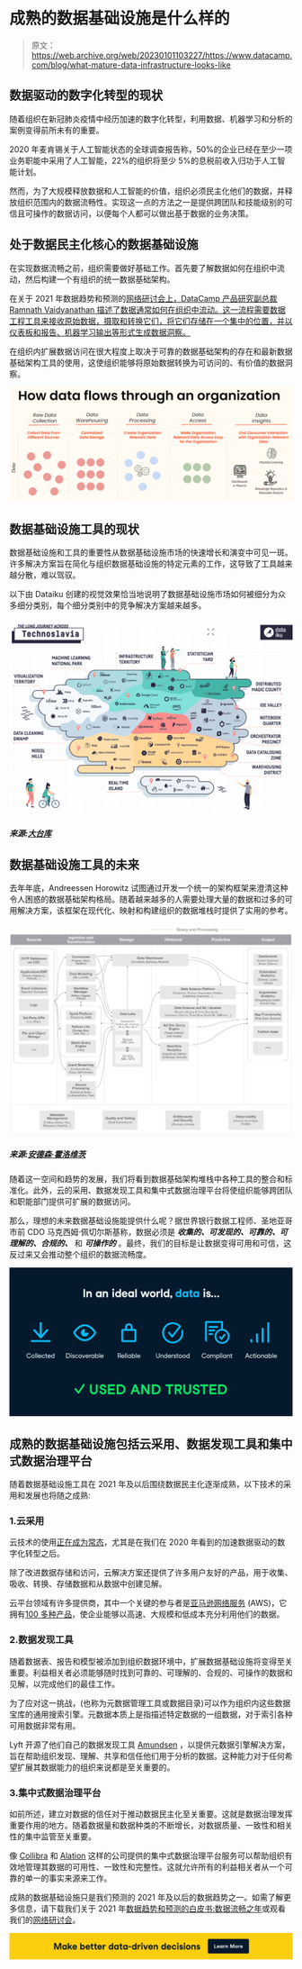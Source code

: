 # 成熟的数据基础设施是什么样的

> 原文：<https://web.archive.org/web/20230101103227/https://www.datacamp.com/blog/what-mature-data-infrastructure-looks-like>

## 数据驱动的数字化转型的现状

随着组织在新冠肺炎疫情中经历加速的数字化转型，利用数据、机器学习和分析的案例变得前所未有的重要。

2020 年麦肯锡关于人工智能状态的全球调查报告称，50%的企业已经在至少一项业务职能中采用了人工智能，22%的组织将至少 5%的息税前收入归功于人工智能计划。

然而，为了大规模释放数据和人工智能的价值，组织必须民主化他们的数据，并释放组织范围内的数据流畅性。实现这一点的方法之一是提供跨团队和技能级别的可信且可操作的数据访问，以便每个人都可以做出基于数据的业务决策。

## 处于数据民主化核心的数据基础设施

在实现数据流畅之前，组织需要做好基础工作。首先要了解数据如何在组织中流动，然后构建一个有组织的统一数据基础架构。

在关于 2021 年数据趋势和预测的[网络研讨会上，DataCamp 产品研究副总裁 Ramnath Vaidyanathan 描述了数据通常如何在组织中流动。这一流程需要数据工程工具来接收原始数据，摄取和转换它们，将它们存储在一个集中的位置，并以仪表板和报告、机器学习输出等形式生成数据洞察。](https://web.archive.org/web/20221116031255/https://www.datacamp.com/resources/webinars/data-trends-2021)

在组织内扩展数据访问在很大程度上取决于可靠的数据基础架构的存在和最新数据基础架构工具的使用，这使组织能够将原始数据转换为可访问的、有价值的数据洞察。

[![](img/45c47528bb71f65d55885b6111acb0b4.png)](https://web.archive.org/web/20221116031255/https://www.datacamp.com/resources/webinars/data-trends-2021)

## 数据基础设施工具的现状

数据基础设施和工具的重要性从数据基础设施市场的快速增长和演变中可见一斑。许多解决方案旨在简化与组织数据基础设施的特定元素的工作，这导致了工具越来越分散，难以驾驭。

以下由 Dataiku 创建的视觉效果恰当地说明了数据基础设施市场如何被细分为众多细分类别，每个细分类别中的竞争解决方案越来越多。

[![](img/252a3efebbdee7d4f42a6a81e8cd813e.png)](https://web.archive.org/web/20221116031255/https://blog.dataiku.com/technoslavia-the-fragmented-world-of-data-infrastructure-in-2020)

##### 来源:[大台库](https://web.archive.org/web/20221116031255/https://blog.dataiku.com/technoslavia-the-fragmented-world-of-data-infrastructure-in-2020)

## 数据基础设施工具的未来

去年年底，Andreessen Horowitz 试图通过开发一个统一的架构框架来澄清这种令人困惑的数据基础架构格局。随着越来越多的人需要处理大量的数据和过多的可用解决方案，该框架在现代化、映射和构建组织的数据堆栈时提供了实用的参考。

[![](img/e622e54959e56b7f0384422da4403feb.png)](https://web.archive.org/web/20221116031255/https://a16z.com/2020/10/15/the-emerging-architectures-for-modern-data-infrastructure)

##### 来源:[安德森·霍洛维茨](https://web.archive.org/web/20221116031255/https://a16z.com/2020/10/15/the-emerging-architectures-for-modern-data-infrastructure)

随着这一空间和趋势的发展，我们将看到数据基础架构堆栈中各种工具的整合和标准化。此外，云的采用、数据发现工具和集中式数据治理平台将使组织能够跨团队和职能部门提供可扩展的数据访问。

那么，理想的未来数据基础设施能提供什么呢？据世界银行数据工程师、圣地亚哥市前 CDO 马克西姆·佩切尔斯基称，数据必须是 ***收集的、可发现的、可靠的、可理解的、合规的、*** 和 ***可操作的*** 。最终，我们的目标是让数据变得可用和可信，这反过来又会推动整个组织的数据流畅度。

[![](img/be12e6792bc76772ffaaec530bbcab57.png)](https://web.archive.org/web/20221116031255/https://www.datacamp.com/resources/webinars/data-trends-2021)

## 成熟的数据基础设施包括云采用、数据发现工具和集中式数据治理平台

随着数据基础设施工具在 2021 年及以后围绕数据民主化逐渐成熟，以下技术的采用和发展也将随之成熟:

### 1.云采用

云技术的使用[正在成为常态](https://web.archive.org/web/20221116031255/https://www.oreilly.com/radar/cloud-adoption-in-2020)，尤其是在我们在 2020 年看到的加速数据驱动的数字化转型之后。

除了改进数据存储和访问，云解决方案还提供了许多用户友好的产品，用于收集、吸收、转换、存储数据和从数据中创建见解。

云平台领域有许多提供商，其中一个关键的参与者是[亚马逊网络服务](https://web.archive.org/web/20221116031255/https://aws.amazon.com/) (AWS)，它拥有[100 多种产品](https://web.archive.org/web/20221116031255/https://aws.amazon.com/products)，使企业能够以高速、大规模和低成本充分利用他们的数据。

### 2.数据发现工具

随着数据表、报告和模型被添加到组织数据环境中，扩展数据基础设施将变得至关重要。利益相关者必须能够随时找到可靠的、可理解的、合规的、可操作的数据和见解，以完成他们的最佳工作。

为了应对这一挑战，(也称为元数据管理工具或数据目录)可以作为组织内这些数据宝库的通用搜索引擎。元数据本质上是指描述特定数据的一组数据，对于索引各种可用数据非常有用。

Lyft 开源了他们自己的数据发现工具 [Amundsen](https://web.archive.org/web/20221116031255/https://www.amundsen.io/) ，以提供元数据引擎解决方案，旨在帮助组织发现、理解、共享和信任他们用于分析的数据。这种能力对于任何希望扩展其数据能力的组织来说都是至关重要的。

### 3.集中式数据治理平台

如前所述，建立对数据的信任对于推动数据民主化至关重要。这就是数据治理发挥重要作用的地方。随着数据量和数据种类的不断增长，对数据质量、一致性和相关性的集中监管至关重要。

像 [Collibra](https://web.archive.org/web/20221116031255/https://www.collibra.com/) 和 [Alation](https://web.archive.org/web/20221116031255/https://www.alation.com/solutions/data-governance) 这样的公司提供的集中式数据治理平台服务可以帮助组织有效地管理其数据的可用性、一致性和完整性。这就允许所有的利益相关者从一个可靠的单一的事实来源来工作。

成熟的数据基础设施只是我们预测的 2021 年及以后的数据趋势之一。如需了解更多信息，请下载我们关于 2021 年[数据趋势和预测的白皮书:数据流畅之年](https://web.archive.org/web/20221116031255/https://www.datacamp.com/resources/whitepapers/data-trends-and-predictions-2021)或观看我们的[网络研讨会](https://web.archive.org/web/20221116031255/https://www.datacamp.com/resources/webinars/data-trends-2021)。

[![](img/989babde8ffe53ac3a270a471959b224.png)](https://web.archive.org/web/20221116031255/https://www.datacamp.com/groups/business)